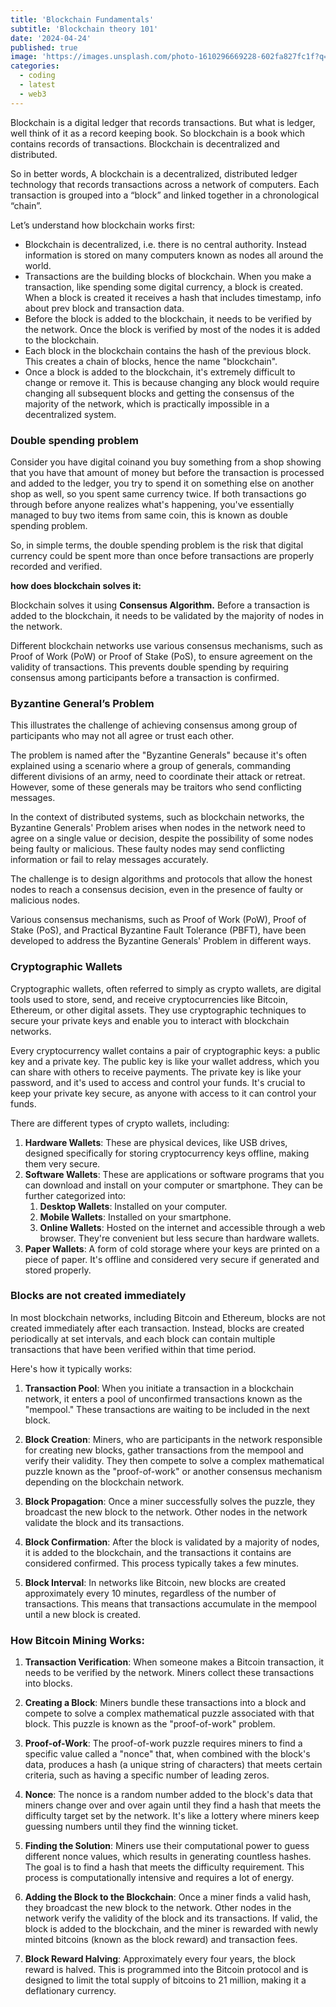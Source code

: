 ```yaml
---
title: 'Blockchain Fundamentals'
subtitle: 'Blockchain theory 101'
date: '2024-04-24'
published: true
image: 'https://images.unsplash.com/photo-1610296669228-602fa827fc1f?q=80&w=1975&auto=format&fit=crop&ixlib=rb-4.0.3&ixid=M3wxMjA3fDB8MHxwaG90by1wYWdlfHx8fGVufDB8fHx8fA%3D%3D'
categories:
  - coding
  - latest
  - web3
---
```


Blockchain is a digital ledger that records transactions. But what is ledger, well think of it as a record keeping book. So blockchain is a book which contains records of transactions. Blockchain is decentralized and distributed.

So in better words, A blockchain is a decentralized, distributed ledger technology that records transactions across a network of computers. Each transaction is grouped into a “block” and linked together in a chronological “chain”.

Let’s understand how blockchain works first:

- Blockchain is decentralized, i.e. there is no central authority. Instead information is stored on many computers known as nodes all around the world.
- Transactions are the building blocks of blockchain. When you make a transaction, like spending some digital currency, a block is created. When a block is created it receives a hash that includes timestamp, info about prev block and transaction data.
- Before the block is added to the blockchain, it needs to be verified by the network. Once the block is verified by most of the nodes it is added to the blockchain.
- Each block in the blockchain contains the hash of the previous block. This creates a chain of blocks, hence the name "blockchain".
- Once a block is added to the blockchain, it's extremely difficult to change or remove it. This is because changing any block would require changing all subsequent blocks and getting the consensus of the majority of the network, which is practically impossible in a decentralized system.

### Double spending problem

Consider you have digital coinand you buy something from a shop showing that you have that amount of money but before the transaction is processed and added to the ledger, you try to spend it on something else on another shop as well, so you spent same currency twice. If both transactions go through before anyone realizes what's happening, you've essentially managed to buy two items from same coin, this is known as double spending problem.

So, in simple terms, the double spending problem is the risk that digital currency could be spent more than once before transactions are properly recorded and verified.

**how does blockchain solves it:**

Blockchain solves it using **Consensus Algorithm.** Before a transaction is added to the blockchain, it needs to be validated by the majority of nodes in the network.

Different blockchain networks use various consensus mechanisms, such as Proof of Work (PoW) or Proof of Stake (PoS), to ensure agreement on the validity of transactions. This prevents double spending by requiring consensus among participants before a transaction is confirmed.

### Byzantine General’s Problem

This illustrates the challenge of achieving consensus among group of participants who may not all agree or trust each other.

The problem is named after the "Byzantine Generals" because it's often explained using a scenario where a group of generals, commanding different divisions of an army, need to coordinate their attack or retreat. However, some of these generals may be traitors who send conflicting messages.

In the context of distributed systems, such as blockchain networks, the Byzantine Generals' Problem arises when nodes in the network need to agree on a single value or decision, despite the possibility of some nodes being faulty or malicious. These faulty nodes may send conflicting information or fail to relay messages accurately.

The challenge is to design algorithms and protocols that allow the honest nodes to reach a consensus decision, even in the presence of faulty or malicious nodes.

Various consensus mechanisms, such as Proof of Work (PoW), Proof of Stake (PoS), and Practical Byzantine Fault Tolerance (PBFT), have been developed to address the Byzantine Generals' Problem in different ways.

### Cryptographic Wallets

Cryptographic wallets, often referred to simply as crypto wallets, are digital tools used to store, send, and receive cryptocurrencies like Bitcoin, Ethereum, or other digital assets. They use cryptographic techniques to secure your private keys and enable you to interact with blockchain networks.

Every cryptocurrency wallet contains a pair of cryptographic keys: a public key and a private key. The public key is like your wallet address, which you can share with others to receive payments. The private key is like your password, and it's used to access and control your funds. It's crucial to keep your private key secure, as anyone with access to it can control your funds.

There are different types of crypto wallets, including:

1. **Hardware Wallets**: These are physical devices, like USB drives, designed specifically for storing cryptocurrency keys offline, making them very secure.
2. **Software Wallets**: These are applications or software programs that you can download and install on your computer or smartphone. They can be further categorized into:
   1. **Desktop Wallets**: Installed on your computer.
   2. **Mobile Wallets**: Installed on your smartphone.
   3. **Online Wallets**: Hosted on the internet and accessible through a web browser. They're convenient but less secure than hardware wallets.
3. **Paper Wallets**: A form of cold storage where your keys are printed on a piece of paper. It's offline and considered very secure if generated and stored properly.

### Blocks are not created immediately

In most blockchain networks, including Bitcoin and Ethereum, blocks are not created immediately after each transaction. Instead, blocks are created periodically at set intervals, and each block can contain multiple transactions that have been verified within that time period.

Here's how it typically works:

1. **Transaction Pool**: When you initiate a transaction in a blockchain network, it enters a pool of unconfirmed transactions known as the "mempool." These transactions are waiting to be included in the next block.

2. **Block Creation**: Miners, who are participants in the network responsible for creating new blocks, gather transactions from the mempool and verify their validity. They then compete to solve a complex mathematical puzzle known as the "proof-of-work" or another consensus mechanism depending on the blockchain network.

3. **Block Propagation**: Once a miner successfully solves the puzzle, they broadcast the new block to the network. Other nodes in the network validate the block and its transactions.

4. **Block Confirmation**: After the block is validated by a majority of nodes, it is added to the blockchain, and the transactions it contains are considered confirmed. This process typically takes a few minutes.

5. **Block Interval**: In networks like Bitcoin, new blocks are created approximately every 10 minutes, regardless of the number of transactions. This means that transactions accumulate in the mempool until a new block is created.

### How Bitcoin Mining Works:

1. **Transaction Verification**: When someone makes a Bitcoin transaction, it needs to be verified by the network. Miners collect these transactions into blocks.

2. **Creating a Block**: Miners bundle these transactions into a block and compete to solve a complex mathematical puzzle associated with that block. This puzzle is known as the "proof-of-work" problem.

3. **Proof-of-Work**: The proof-of-work puzzle requires miners to find a specific value called a "nonce" that, when combined with the block's data, produces a hash (a unique string of characters) that meets certain criteria, such as having a specific number of leading zeros.

4. **Nonce**: The nonce is a random number added to the block's data that miners change over and over again until they find a hash that meets the difficulty target set by the network. It's like a lottery where miners keep guessing numbers until they find the winning ticket.

5. **Finding the Solution**: Miners use their computational power to guess different nonce values, which results in generating countless hashes. The goal is to find a hash that meets the difficulty requirement. This process is computationally intensive and requires a lot of energy.

6. **Adding the Block to the Blockchain**: Once a miner finds a valid hash, they broadcast the new block to the network. Other nodes in the network verify the validity of the block and its transactions. If valid, the block is added to the blockchain, and the miner is rewarded with newly minted bitcoins (known as the block reward) and transaction fees.

7. **Block Reward Halving**: Approximately every four years, the block reward is halved. This is programmed into the Bitcoin protocol and is designed to limit the total supply of bitcoins to 21 million, making it a deflationary currency.
